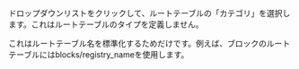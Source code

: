 ドロップダウンリストをクリックして、ルートテーブルの「カテゴリ」を選択します。これはルートテーブルのタイプを定義しません。

これはルートテーブル名を標準化するためだけです。例えば、ブロックのルートテーブルにはblocks/registry_nameを使用します。